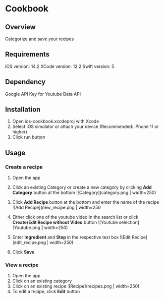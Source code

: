 #  Cookbook


## Overview

Categorize and save your recipes



## Requirements

iOS version: 14.2
XCode version: 12.2
Swift version: 5

## Dependency

Google API Key for Youtube Data API

## Installation

1. Open ios-cookbook.xcodeproj with Xcode
2. Select iOS simulator or attach your device (Recommended: iPhone 11 or higher)
3. Click run button

## Usage

### Create a recipe
1. Open the app
2. Click an existing Category or create a new category by clicking **Add Category** button at the bottom
![Category](category.png | width=250)

3. Click **Add Recipe** button at the bottom and enter the name of the recipe
![Add Recipe](new_recipe.png | width=250
4. Either click one of the youtube video in the search list or click **Create/Edit Recipe without Video** button
![Youtube selection](Youtube.png | width=250)
5. Enter **Ingredient** and **Step** in the respective text box
![Edit Recipe](edit_recipe.png | width=250)
6. Click **Save**

### View a recipe
1. Open the app
2. Click on an existing category 
3. Click on an existing recipe
![Recipe](recipes.png | width=250)
4. To edit a recipe, click **Edit** button

